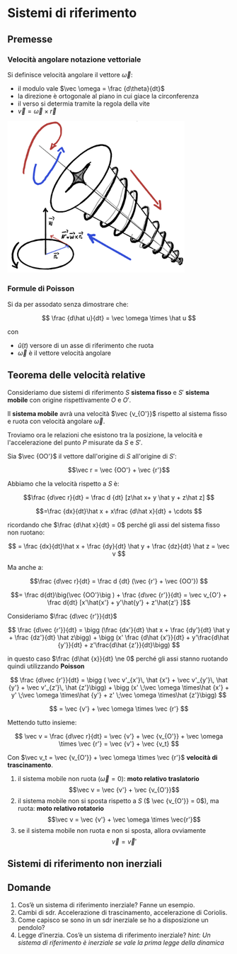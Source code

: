 # Sistemi di riferimento

## Premesse
### Velocità angolare notazione vettoriale

Si definisce velocità angolare il vettore $\vec \omega$:

- il modulo vale $\vec \omega = \frac {d\theta}{dt}$
- la direzione è ortogonale al piano in cui giace la circonferenza
- il verso si determia tramite la regola della vite
- $\vec v = \vec \omega \times \vec r$

<img alt="regola della vite per determinare il senso di rotazione del vettore velocità angolare" src="../imgs/sistemi-di-riferimento-00_RegolaViteOmega.png" width="400" class="sx">

### Formule di Poisson
Si da per assodato senza dimostrare che:

$$
\frac {d\hat u}{dt} = \vec \omega \times \hat u
$$

con
- $\hat u(t)$ versore di un asse di riferimento che ruota
- $\vec \omega$ è il vettore velocità angolare

## Teorema delle velocità relative
Consideriamo due sistemi di riferimento $S$ __sistema fisso__ e $S'$ __sistema mobile__ con origine rispettivamente $O$ e $O'$. 

Il __sistema mobile__ avrà una velocità $\vec {v_{O'}}$ rispetto al sistema fisso e ruota con velocità angolare $\vec \omega$.

Troviamo ora le relazioni che esistono tra la posizione, la velocità e l'accelerazione del punto $P$ misurate da $S$ e $S'$.

Sia $\vec {OO'}$ il vettore dall'origine di $S$ all'origine di $S'$:

$$\vec r = \vec {OO'} + \vec {r'}$$
 

Abbiamo che la velocità rispetto a $S$ è:

$$\frac {d\vec r}{dt} = \frac d {dt} [z\hat x+ y \hat y + z\hat z] $$

$$=\frac {dx}{dt}\hat x + x\frac {d\hat x}{dt} + \cdots $$

ricordando che $\frac {d\hat x}{dt} = 0$ perché gli assi del sistema fisso non ruotano:

$$ 
= \frac {dx}{dt}\hat x + \frac {dy}{dt} \hat y + \frac {dz}{dt} \hat z = \vec v
$$

Ma anche a:

$$\frac {d\vec r}{dt} = \frac d {dt} (\vec {r'} + \vec {OO'}) $$

$$= \frac d{dt}\big(\vec {OO'}\big ) + \frac  {d\vec {r'}}{dt} = \vec v_{O'} + \frac  d{dt} [x'\hat{x'} + y'\hat{y'} + z'\hat{z'} ]$$

Consideriamo $\frac  {d\vec {r'}}{dt}$ 

$$
\frac  {d\vec {r'}}{dt}  = \bigg (\frac {dx'}{dt} \hat x + \frac {dy'}{dt} \hat y + \frac {dz'}{dt} \hat z\bigg) + \bigg (x' \frac {d\hat {x'}}{dt} +  y'\frac{d\hat {y'}}{dt} + z'\frac{d\hat {z'}}{dt}\bigg)
$$

in questo caso $\frac {d\hat {x}}{dt} \ne 0$ perché gli assi stanno ruotando quindi utilizzando __Poisson__

$$
\frac  {d\vec {r'}}{dt}  = \bigg ( \vec v'_{x'}\, \hat {x'} +  \vec v'_{y'}\, \hat {y'} +  \vec v'_{z'}\, \hat {z'}\bigg) + \bigg (x'  \;\vec \omega \times\hat {x'} +  y' \;\vec \omega \times\hat {y'} + z' \;\vec \omega \times\hat {z'}\bigg)
$$

$$
= \vec {v'} + \vec \omega \times \vec {r'}
$$

Mettendo tutto insieme:

$$
\vec v = \frac {d\vec r}{dt} = \vec {v'} + \vec {v_{O'}} + \vec \omega \times \vec {r'} = \vec {v'} + \vec {v_t}
$$

Con $\vec v_t = \vec {v_{O'}} + \vec \omega \times \vec {r'}$ __velocità di trascinamento__.

1. il sistema mobile non ruota ($\vec \omega = 0$): __moto relativo traslatorio__ $$\vec v = \vec {v'} +  \vec {v_{O'}}$$
2. il sistema mobile non si sposta rispetto a $S$ ($ \vec {v_{O'}} = 0$), ma ruota: __moto relativo rotatorio__ $$\vec v = \vec {v'} +  \vec \omega \times \vec{r'}$$
3. se il sistema mobile non ruota e non si sposta, allora ovviamente $$\vec v = \vec v'$$

## Sistemi di riferimento non inerziali
## Domande
1. Cos’è un sistema di riferimento inerziale? Fanne un esempio.
2. Cambi di sdr. Accelerazione di trascinamento, accelerazione di Coriolis.
3.  Come capisco se sono in un sdr inerziale se ho a disposizione un pendolo?
4. Legge d’inerzia. Cos’è un sistema di riferimento inerziale? _hint: Un sistema di riferimento è inerziale se vale la prima legge della dinamica_





